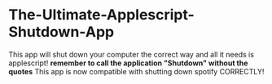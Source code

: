 The-Ultimate-Applescript-Shutdown-App
=====================================

This app will shut down your computer the correct way and all it needs is applescript!
**remember to call the application "Shutdown" without the quotes**
This app is now compatible with shutting down spotify CORRECTLY!
